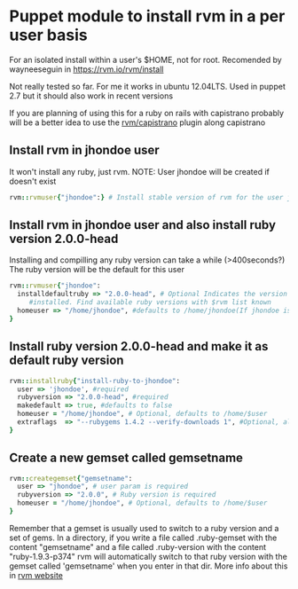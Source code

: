 Puppet module to install rvm in a per user basis
=========================================================================
For an isolated install within a user's $HOME, not for root. Recomended by
wayneeseguin in https://rvm.io/rvm/install

Not really tested so far. For me it works in ubuntu 12.04LTS. Used in puppet 2.7 but it should also work in recent versions

If you are planning of using this for a ruby on rails with capistrano probably will be a better idea to use the [rvm/capistrano](http://rvm.io/integration/capistrano)
plugin along capistrano

Install rvm in jhondoe user
------------------------------------------------------------------------
It won't install any ruby, just rvm.
NOTE: User jhondoe will be created if doesn't exist
```ruby
rvm::rvmuser{"jhondoe":} # Install stable version of rvm for the user jhondoe, creates user if inexistent
```

Install rvm in jhondoe user and also install ruby version 2.0.0-head
------------------------------------------------------------------------
Installing and compilling any ruby version can take a while (>400seconds?)
The ruby version will be the default for this user
```ruby
rvm::rvmuser{"jhondoe":
  installdefaultruby => "2.0.0-head", # Optional Indicates the version that will be
     #installed. Find available ruby versions with $rvm list known
  homeuser => "/home/jhondoe", #defaults to /home/jhondoe(If jhondoe is the provided user)
} 
```

Install ruby version 2.0.0-head and make it as default ruby version
------------------------------------------------------------------------
```ruby
rvm::installruby{"install-ruby-to-jhondoe":
  user => 'jhondoe', #required
  rubyversion => "2.0.0-head", #required
  makedefault => true, #defaults to false
  homeuser = "/home/jhondoe", # Optional, defaults to /home/$user
  extraflags  => "--rubygems 1.4.2 --verify-downloads 1", #Optional, allows passing of extra flags
}
```

Create a new gemset called gemsetname
------------------------------------------------------------------------
```ruby
rvm::creategemset{"gemsetname":
  user => "jhondoe", # user param is required
  rubyversion => "2.0.0", # Ruby version is required
  homeuser = "/home/jhondoe", # Optional, defaults to /home/$user
} 
```
Remember that a gemset is usually used to switch to a ruby
version and a set of gems. In a directory, if you write a file called .ruby-gemset with
the content "gemsetname" and a file called .ruby-version with the content
"ruby-1.9.3-p374" rvm will automatically switch to that ruby version with
the gemset called 'gemsetname' when you enter in that dir.
More info about this in [rvm website](https://rvm.io/gemsets)
 

